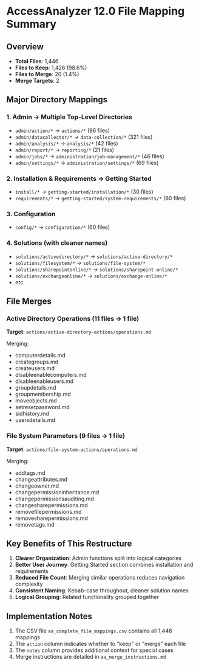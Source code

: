 # AccessAnalyzer 12.0 File Mapping Summary

## Overview

- **Total Files**: 1,446
- **Files to Keep**: 1,426 (98.6%)
- **Files to Merge**: 20 (1.4%)
- **Merge Targets**: 2

## Major Directory Mappings

### 1. Admin → Multiple Top-Level Directories

- `admin/action/*` → `actions/*` (96 files)
- `admin/datacollector/*` → `data-collection/*` (321 files)
- `admin/analysis/*` → `analysis/*` (42 files)
- `admin/report/*` → `reporting/*` (21 files)
- `admin/jobs/*` → `administration/job-management/*` (46 files)
- `admin/settings/*` → `administration/settings/*` (69 files)

### 2. Installation & Requirements → Getting Started

- `install/*` → `getting-started/installation/*` (30 files)
- `requirements/*` → `getting-started/system-requirements/*` (60 files)

### 3. Configuration

- `config/*` → `configuration/*` (60 files)

### 4. Solutions (with cleaner names)

- `solutions/activedirectory/*` → `solutions/active-directory/*`
- `solutions/filesystem/*` → `solutions/file-system/*`
- `solutions/sharepointonline/*` → `solutions/sharepoint-online/*`
- `solutions/exchangeonline/*` → `solutions/exchange-online/*`
- etc.

## File Merges

### Active Directory Operations (11 files → 1 file)

**Target**: `actions/active-directory-actions/operations.md`

Merging:

- computerdetails.md
- creategroups.md
- createusers.md
- disableenablecomputers.md
- disableenableusers.md
- groupdetails.md
- groupmembership.md
- moveobjects.md
- setresetpassword.md
- sidhistory.md
- usersdetails.md

### File System Parameters (9 files → 1 file)

**Target**: `actions/file-system-actions/operations.md`

Merging:

- addtags.md
- changeattributes.md
- changeowner.md
- changepermissioninheritance.md
- changepermissionsauditing.md
- changesharepermissions.md
- removefilepermissions.md
- removesharepermissions.md
- removetags.md

## Key Benefits of This Restructure

1. **Clearer Organization**: Admin functions split into logical categories
2. **Better User Journey**: Getting Started section combines installation and requirements
3. **Reduced File Count**: Merging similar operations reduces navigation complexity
4. **Consistent Naming**: Kebab-case throughout, cleaner solution names
5. **Logical Grouping**: Related functionality grouped together

## Implementation Notes

1. The CSV file `aa_complete_file_mappings.csv` contains all 1,446 mappings
2. The `action` column indicates whether to "keep" or "merge" each file
3. The `notes` column provides additional context for special cases
4. Merge instructions are detailed in `aa_merge_instructions.md`
